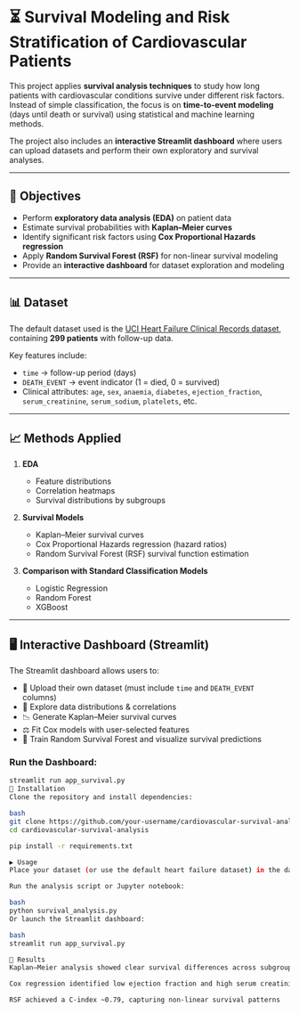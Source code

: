 # ⏳ Survival Modeling and Risk Stratification of Cardiovascular Patients

This project applies **survival analysis techniques** to study how long patients with cardiovascular conditions survive under different risk factors. Instead of simple classification, the focus is on **time-to-event modeling** (days until death or survival) using statistical and machine learning methods.  

The project also includes an **interactive Streamlit dashboard** where users can upload datasets and perform their own exploratory and survival analyses.

---

## 🎯 Objectives
- Perform **exploratory data analysis (EDA)** on patient data  
- Estimate survival probabilities with **Kaplan–Meier curves**  
- Identify significant risk factors using **Cox Proportional Hazards regression**  
- Apply **Random Survival Forest (RSF)** for non-linear survival modeling  
- Provide an **interactive dashboard** for dataset exploration and modeling  

---

## 📊 Dataset
The default dataset used is the [UCI Heart Failure Clinical Records dataset](https://archive.ics.uci.edu/dataset/519/heart+failure+clinical+records), containing **299 patients** with follow-up data.  

Key features include:
- `time` → follow-up period (days)  
- `DEATH_EVENT` → event indicator (1 = died, 0 = survived)  
- Clinical attributes: `age`, `sex`, `anaemia`, `diabetes`, `ejection_fraction`, `serum_creatinine`, `serum_sodium`, `platelets`, etc.  

---

## 📈 Methods Applied
1. **EDA**  
   - Feature distributions  
   - Correlation heatmaps  
   - Survival distributions by subgroups  

2. **Survival Models**  
   - Kaplan–Meier survival curves  
   - Cox Proportional Hazards regression (hazard ratios)  
   - Random Survival Forest (RSF) survival function estimation  

3. **Comparison with Standard Classification Models**  
   - Logistic Regression  
   - Random Forest  
   - XGBoost  

---

## 🖥️ Interactive Dashboard (Streamlit)
The Streamlit dashboard allows users to:  
- 📂 Upload their own dataset (must include `time` and `DEATH_EVENT` columns)  
- 🔎 Explore data distributions & correlations  
- 📉 Generate Kaplan–Meier survival curves  
- ⚖️ Fit Cox models with user-selected features  
- 🌲 Train Random Survival Forest and visualize survival predictions  

### Run the Dashboard:
```bash
streamlit run app_survival.py
🚀 Installation
Clone the repository and install dependencies:

bash
git clone https://github.com/your-username/cardiovascular-survival-analysis.git
cd cardiovascular-survival-analysis

pip install -r requirements.txt

▶️ Usage
Place your dataset (or use the default heart failure dataset) in the data/ folder

Run the analysis script or Jupyter notebook:

bash
python survival_analysis.py
Or launch the Streamlit dashboard:

bash
streamlit run app_survival.py

🔬 Results
Kaplan–Meier analysis showed clear survival differences across subgroups

Cox regression identified low ejection fraction and high serum creatinine as major risk drivers

RSF achieved a C-index ~0.79, capturing non-linear survival patterns
